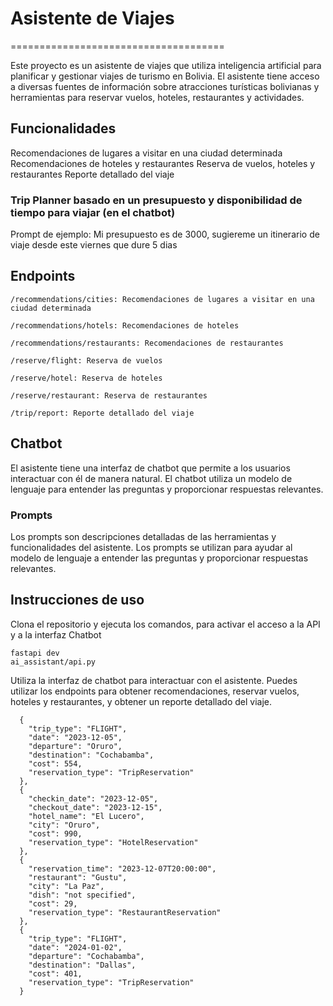 
# Asistente de Viajes
=====================================

Este proyecto es un asistente de viajes que utiliza inteligencia artificial para planificar y gestionar viajes de turismo en Bolivia. El asistente tiene acceso a diversas fuentes de información sobre atracciones turísticas bolivianas y herramientas para reservar vuelos, hoteles, restaurantes y actividades.

## Funcionalidades
Recomendaciones de lugares a visitar en una ciudad determinada
Recomendaciones de hoteles y restaurantes
Reserva de vuelos, hoteles y restaurantes
Reporte detallado del viaje

### Trip Planner basado en un presupuesto y disponibilidad de tiempo para viajar (en el chatbot)
Prompt de ejemplo: Mi presupuesto es de 3000, sugiereme un itinerario de viaje desde este viernes que dure 5 dias

## Endpoints
```
/recommendations/cities: Recomendaciones de lugares a visitar en una ciudad determinada

/recommendations/hotels: Recomendaciones de hoteles

/recommendations/restaurants: Recomendaciones de restaurantes

/reserve/flight: Reserva de vuelos

/reserve/hotel: Reserva de hoteles

/reserve/restaurant: Reserva de restaurantes

/trip/report: Reporte detallado del viaje
```
## Chatbot
El asistente tiene una interfaz de chatbot que permite a los usuarios interactuar con él de manera natural. El chatbot utiliza un modelo de lenguaje para entender las preguntas y proporcionar respuestas relevantes.

### Prompts
Los prompts son descripciones detalladas de las herramientas y funcionalidades del asistente. Los prompts se utilizan para ayudar al modelo de lenguaje a entender las preguntas y proporcionar respuestas relevantes.

## Instrucciones de uso
Clona el repositorio y ejecuta los comandos, para activar el acceso a la API y a la interfaz Chatbot
```
fastapi dev
ai_assistant/api.py
```
Utiliza la interfaz de chatbot para interactuar con el asistente.
Puedes utilizar los endpoints para obtener recomendaciones, reservar vuelos, hoteles y restaurantes, y obtener un reporte detallado del viaje.

```
  {
    "trip_type": "FLIGHT",
    "date": "2023-12-05",
    "departure": "Oruro",
    "destination": "Cochabamba",
    "cost": 554,
    "reservation_type": "TripReservation"
  },
  {
    "checkin_date": "2023-12-05",
    "checkout_date": "2023-12-15",
    "hotel_name": "El Lucero",
    "city": "Oruro",
    "cost": 990,
    "reservation_type": "HotelReservation"
  },
  {
    "reservation_time": "2023-12-07T20:00:00",
    "restaurant": "Gustu",
    "city": "La Paz",
    "dish": "not specified",
    "cost": 29,
    "reservation_type": "RestaurantReservation"
  },
  {
    "trip_type": "FLIGHT",
    "date": "2024-01-02",
    "departure": "Cochabamba",
    "destination": "Dallas",
    "cost": 401,
    "reservation_type": "TripReservation"
  }
```

